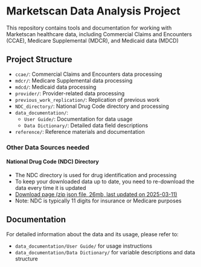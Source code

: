 # Marketscan Data Analysis Project

This repository contains tools and documentation for working with Marketscan healthcare data, including Commercial Claims and Encounters (CCAE), Medicare Supplemental (MDCR), and Medicaid data (MDCD)

## Project Structure

- `ccae/`: Commercial Claims and Encounters data processing
- `mdcr/`: Medicare Supplemental data processing
- `mdcd/`: Medicaid data processing
- `provider/`: Provider-related data processing
- `previous_work_replication/`: Replication of previous work
- `NDC_directory/`: National Drug Code directory and processing
- `data_documentation/`: 
  - `User Guide/`: Documentation for data usage
  - `Data Dictionary/`: Detailed data field descriptions
- `reference/`: Reference materials and documentation

### Other Data Sources needed

#### National Drug Code (NDC) Directory
- The NDC directory is used for drug identification and processing
- To keep your downloaded data up to date, you need to re-download the data every time it is updated
- [Download page (zip json file, 26mb, last updated on 2025-03-11)](https://open.fda.gov/apis/drug/ndc/download/)
- Note: NDC is typically 11 digits for insurance or Medicare purposes



## Documentation

For detailed information about the data and its usage, please refer to:
- `data_documentation/User Guide/` for usage instructions
- `data_documentation/Data Dictionary/` for variable descriptions and data structure



